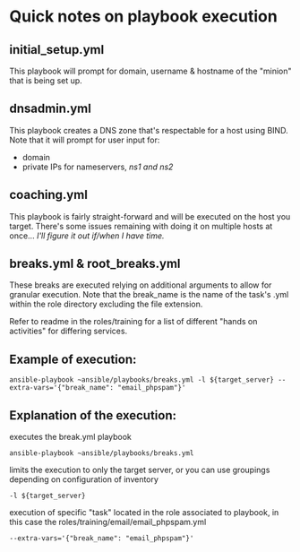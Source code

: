 # Quick notes on playbook execution

## initial_setup.yml
This playbook will prompt for domain, username & hostname of the "minion" that is being set up. 

## dnsadmin.yml
This playbook creates a DNS zone that's respectable for a host using BIND. Note that it will prompt for user input for: 
- domain
- private IPs for nameservers, _ns1 and ns2_

## coaching.yml
This playbook is fairly straight-forward and will be executed on the host you target. There's some issues remaining with doing it on multiple hosts at once... _I'll figure it out if/when I have time._ 

## breaks.yml & root_breaks.yml
These breaks are executed relying on additional arguments to allow for granular execution. Note that the break_name is the name of the task's .yml within the role directory excluding the file extension. 

Refer to readme in the roles/training for a list of different "hands on activities" for differing services.

## Example of execution: 
```
ansible-playbook ~ansible/playbooks/breaks.yml -l ${target_server} --extra-vars='{"break_name": "email_phpspam"}'
```

## Explanation of the execution: 
executes the break.yml playbook
```
ansible-playbook ~ansible/playbooks/breaks.yml
```
limits the execution to only the target server, or you can use groupings depending on configuration of inventory
```
-l ${target_server}
```
execution of specific "task" located in the role associated to playbook, in this case the roles/training/email/email_phpspam.yml
```
--extra-vars='{"break_name": "email_phpspam"}'
```
